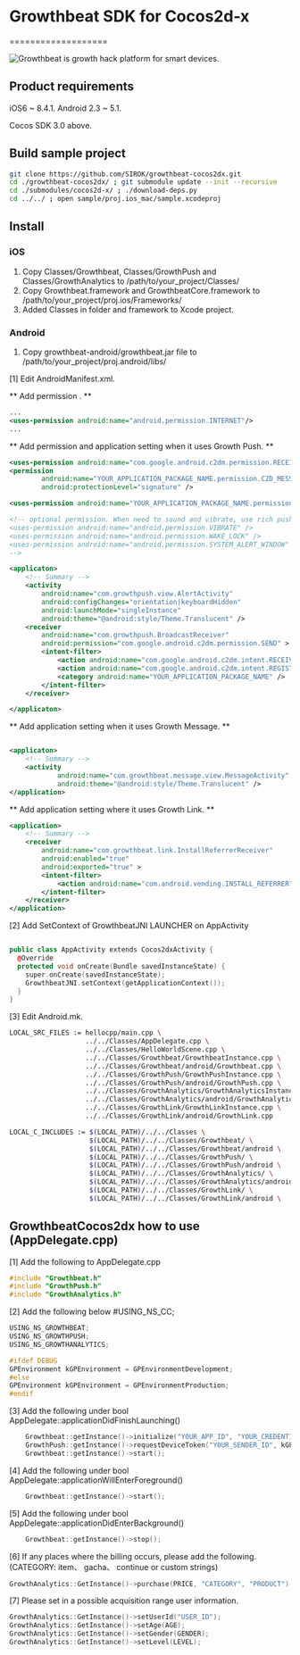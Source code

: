 # Growthbeat SDK for Cocos2d-x

===================

![Growthbeat](https://growthbeat.com/) is growth hack platform for smart devices.

## Product requirements

iOS6 ~ 8.4.1.
Android 2.3 ~ 5.1.

Cocos SDK 3.0 above.

## Build sample project

```bash
git clone https://github.com/SIROK/growthbeat-cocos2dx.git
cd ./growthbeat-cocos2dx/ ; git submodule update --init --recursive
cd ./submodules/cocos2d-x/ ; ./download-deps.py
cd ../../ ; open sample/proj.ios_mac/sample.xcodeproj
```

## Install

### iOS

1. Copy Classes/Growthbeat, Classes/GrowthPush and Classes/GrowthAnalytics to /path/to/your_project/Classes/
1. Copy Growthbeat.framework and GrowthbeatCore.framework to /path/to/your_project/proj.ios/Frameworks/
1. Added Classes in folder and framework to Xcode project.

### Android

1. Copy growthbeat-android/growthbeat.jar file to /path/to/your_project/proj.android/libs/


[1] Edit AndroidManifest.xml.

 ** Add permission . **

```xml
...
<uses-permission android:name="android.permission.INTERNET"/>
...
```

 ** Add permission and application setting when it uses Growth Push. **

```xml
<uses-permission android:name="com.google.android.c2dm.permission.RECEIVE" />
<permission
        android:name="YOUR_APPLICATION_PACKAGE_NAME.permission.C2D_MESSAGE"
        android:protectionLevel="signature" />

<uses-permission android:name="YOUR_APPLICATION_PACKAGE_NAME.permission.C2D_MESSAGE" />

<!-- optional permission. When need to sound and vibrate, use rich push.
<uses-permission android:name="android.permission.VIBRATE" />
<uses-permission android:name="android.permission.WAKE_LOCK" />
<uses-permission android:name="android.permission.SYSTEM_ALERT_WINDOW" />
-->

<applicaton>
	<!-- Summary -->
	<activity
        android:name="com.growthpush.view.AlertActivity"
        android:configChanges="orientation|keyboardHidden"
        android:launchMode="singleInstance"
        android:theme="@android:style/Theme.Translucent" />
	<receiver
        android:name="com.growthpush.BroadcastReceiver"
        android:permission="com.google.android.c2dm.permission.SEND" >
        <intent-filter>
            <action android:name="com.google.android.c2dm.intent.RECEIVE" />
            <action android:name="com.google.android.c2dm.intent.REGISTRATION" />
			<category android:name="YOUR_APPLICATION_PACKAGE_NAME" />
        </intent-filter>
    </receiver>

</applicaton>

```

 ** Add application setting when it uses Growth Message. **

```xml

<applicaton>
	<!-- Summary -->
	<activity
            android:name="com.growthbeat.message.view.MessageActivity"
            android:theme="@android:style/Theme.Translucent" />
</application>

```

 ** Add application setting where it uses Growth Link. **

```xml
<application>
	<!-- Summary -->
	<receiver
        android:name="com.growthbeat.link.InstallReferrerReceiver"
        android:enabled="true"
        android:exported="true" >
        <intent-filter>
            <action android:name="com.android.vending.INSTALL_REFERRER" />
        </intent-filter>
    </receiver> 
</application>
```

[2] Add SetContext of GrowthbeatJNI LAUNCHER on AppActivity

```cpp

public class AppActivity extends Cocos2dxActivity {
  @Override
  protected void onCreate(Bundle savedInstanceState) {
    super.onCreate(savedInstanceState);
    GrowthbeatJNI.setContext(getApplicationContext());
  }
}
```

[3] Edit Android.mk.

```bash
LOCAL_SRC_FILES := hellocpp/main.cpp \
                   ../../Classes/AppDelegate.cpp \
                   ../../Classes/HelloWorldScene.cpp \
                   ../../Classes/Growthbeat/GrowthbeatInstance.cpp \
                   ../../Classes/Growthbeat/android/Growthbeat.cpp \
                   ../../Classes/GrowthPush/GrowthPushInstance.cpp \
                   ../../Classes/GrowthPush/android/GrowthPush.cpp \
                   ../../Classes/GrowthAnalytics/GrowthAnalyticsInstance.cpp \
                   ../../Classes/GrowthAnalytics/android/GrowthAnalytics.cpp \
                   ../../Classes/GrowthLink/GrowthLinkInstance.cpp \
                   ../../Classes/GrowthLink/android/GrowthLink.cpp

LOCAL_C_INCLUDES := $(LOCAL_PATH)/../../Classes \
					$(LOCAL_PATH)/../../Classes/Growthbeat/ \
					$(LOCAL_PATH)/../../Classes/Growthbeat/android \
					$(LOCAL_PATH)/../../Classes/GrowthPush/ \
					$(LOCAL_PATH)/../../Classes/GrowthPush/android \
					$(LOCAL_PATH)/../../Classes/GrowthAnalytics/ \
					$(LOCAL_PATH)/../../Classes/GrowthAnalytics/android \
					$(LOCAL_PATH)/../../Classes/GrowthLink/ \
					$(LOCAL_PATH)/../../Classes/GrowthLink/android \
```


## GrowthbeatCocos2dx how to use (AppDelegate.cpp)

[1] Add the following to AppDelegate.cpp
```cpp
#include "Growthbeat.h"
#include "GrowthPush.h"
#include "GrowthAnalytics.h"
```

[2] Add the following below #USING_NS_CC;
```cpp
USING_NS_GROWTHBEAT;
USING_NS_GROWTHPUSH;
USING_NS_GROWTHANALYTICS;

#ifdef DEBUG
GPEnvironment kGPEnvironment = GPEnvironmentDevelopment;
#else
GPEnvironment kGPEnvironment = GPEnvironmentProduction;
#endif

```

[3] Add the following under bool AppDelegate::applicationDidFinishLaunching()
```cpp
    Growthbeat::getInstance()->initialize("YOUR_APP_ID", "YOUR_CREDENTIAL_ID");
    GrowthPush::getInstance()->requestDeviceToken("YOUR_SENDER_ID", kGPEnvironment);
    Growthbeat::getInstance()->start();
```

[4] Add the following under bool AppDelegate::applicationWillEnterForeground()
```cpp
    Growthbeat::getInstance()->start();
```

[5] Add the following under bool AppDelegate::applicationDidEnterBackground()
```cpp
    Growthbeat::getInstance()->stop();
```

[6] If any places where the billing occurs, please add the following.
(CATEGORY: item、 gacha、 continue or custom strings)
```cpp
GrowthAnalytics::GetInstance()->purchase(PRICE, "CATEGORY", "PRODUCT");
```

[7] Please set in a possible acquisition range user information.
```cpp
GrowthAnalytics::GetInstance()->setUserId("USER_ID");
GrowthAnalytics::GetInstance()->setAge(AGE);
GrowthAnalytics::GetInstance()->setGender(GENDER);
GrowthAnalytics::GetInstance()->setLevel(LEVEL);
```

